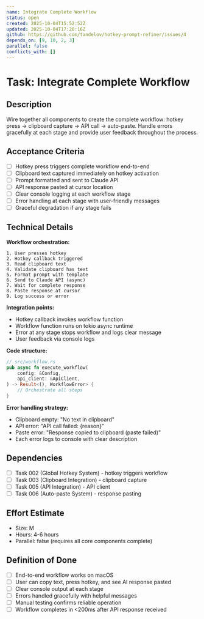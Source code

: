 ```yaml
---
name: Integrate Complete Workflow
status: open
created: 2025-10-04T15:52:52Z
updated: 2025-10-04T17:20:16Z
github: https://github.com/tandelov/hotkey-prompt-refiner/issues/4
depends_on: [9, 10, 2, 3]
parallel: false
conflicts_with: []
---
```


# Task: Integrate Complete Workflow

## Description
Wire together all components to create the complete workflow: hotkey press → clipboard capture → API call → auto-paste. Handle errors gracefully at each stage and provide user feedback throughout the process.

## Acceptance Criteria
- [ ] Hotkey press triggers complete workflow end-to-end
- [ ] Clipboard text captured immediately on hotkey activation
- [ ] Prompt formatted and sent to Claude API
- [ ] API response pasted at cursor location
- [ ] Clear console logging at each workflow stage
- [ ] Error handling at each stage with user-friendly messages
- [ ] Graceful degradation if any stage fails

## Technical Details
**Workflow orchestration:**
```
1. User presses hotkey
2. Hotkey callback triggered
3. Read clipboard text
4. Validate clipboard has text
5. Format prompt with template
6. Send to Claude API (async)
7. Wait for complete response
8. Paste response at cursor
9. Log success or error
```

**Integration points:**
- Hotkey callback invokes workflow function
- Workflow function runs on tokio async runtime
- Error at any stage stops workflow and logs clear message
- User feedback via console logs

**Code structure:**
```rust
// src/workflow.rs
pub async fn execute_workflow(
    config: &Config,
    api_client: &ApiClient,
) -> Result<(), WorkflowError> {
    // Orchestrate all steps
}
```

**Error handling strategy:**
- Clipboard empty: "No text in clipboard"
- API error: "API call failed: {reason}"
- Paste error: "Response copied to clipboard (paste failed)"
- Each error logs to console with clear description

## Dependencies
- [ ] Task 002 (Global Hotkey System) - hotkey triggers workflow
- [ ] Task 003 (Clipboard Integration) - clipboard capture
- [ ] Task 005 (API Integration) - API client
- [ ] Task 006 (Auto-paste System) - response pasting

## Effort Estimate
- Size: M
- Hours: 4-6 hours
- Parallel: false (requires all core components complete)

## Definition of Done
- [ ] End-to-end workflow works on macOS
- [ ] User can copy text, press hotkey, and see AI response pasted
- [ ] Clear console output at each stage
- [ ] Errors handled gracefully with helpful messages
- [ ] Manual testing confirms reliable operation
- [ ] Workflow completes in <200ms after API response received
